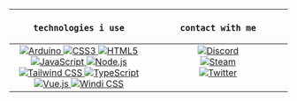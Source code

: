 <table>
	<thead>
		<th><samp><h3>technologies i use</h3></samp></th>
		<th><samp><h3>contact with me</h3></samp></th>
	</thead>
	<tbody>
		<tr><td align="center" valign="top" width="50%">
			<a href="https://www.arduino.cc">
				<img alt="Arduino" src="https://img.shields.io/badge/Arduino-00979D?style=for-the-badge&logo=arduino&logoColor=white" />
			</a>
			<a href="https://developer.mozilla.org/docs/Web/CSS">
				<img alt="CSS3" src="https://img.shields.io/badge/CSS3-1572B6?style=for-the-badge&logo=css3&logoColor=white" />
			</a>
			<a href="https://developer.mozilla.org/docs/Web/HTML">
				<img alt="HTML5" src="https://img.shields.io/badge/HTML5-E34F26?style=for-the-badge&logo=html5&logoColor=white" />
			</a>
			<a href="https://developer.mozilla.org/docs/Web/JavaScript">
				<img alt="JavaScript" src="https://img.shields.io/badge/JavaScript-323330?style=for-the-badge&logo=javascript&logoColor=F7DF1E" />
			</a>
			<a href="https://nodejs.org">
				<img alt="Node.js" src="https://img.shields.io/badge/Node.js-6DA55F?style=for-the-badge&logo=node.js&logoColor=white" />
			</a>
			<a href="https://tailwindcss.com">
				<img alt="Tailwind CSS" src="https://img.shields.io/badge/Tailwind CSS-38B2AC?style=for-the-badge&logo=tailwindcss&logoColor=white" />
			</a>
			<a href="https://www.typescriptlang.org">
				<img alt="TypeScript" src="https://img.shields.io/badge/TypeScript-007ACC?style=for-the-badge&logo=typescript&logoColor=white" />
			</a>
			<a href="https://vuejs.org">
				<img alt="Vue.js" src="https://img.shields.io/badge/Vue.js-35495E?style=for-the-badge&logo=vue.js&logoColor=4FC08D" />
			</a>
			<a href="https://windicss.org">
				<img alt="Windi CSS" src="https://img.shields.io/badge/Windi%20CSS-48B0F1?style=for-the-badge&logo=windicss&logoColor=white" />
			</a>
        </td>
        <td align="center" valign="top" width="50%">
            <a href="https://discord.com/users/349536885749579777">
                <img alt="Discord" src="https://img.shields.io/badge/omercup%231999-7289DA?style=for-the-badge&logo=discord&logoColor=white" />
            </a><br />
			<a href="https://steamcommunity.com/id/omercup/">
                <img alt="Steam" src="https://img.shields.io/badge/omercup-000000?style=for-the-badge&logo=steam&logoColor=white" />
            </a><br />
            <a href="https://twitter.com/heisomercup">
                <img alt="Twitter" src="https://img.shields.io/badge/@heisomercup-1DA1F2?style=for-the-badge&logo=twitter&logoColor=white" />
            </a>
        </td></tr>
	</tbody>
</table>
